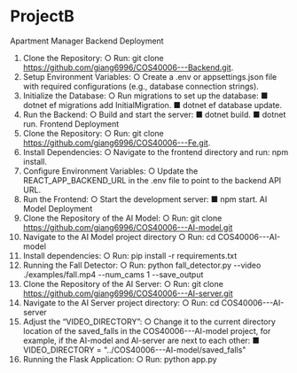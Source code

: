 # ProjectB
Apartment Manager
Backend Deployment
1.	Clone the Repository:
○	Run: git clone https://github.com/giang6996/COS40006---Backend.git.
2.	Setup Environment Variables:
○	Create a .env or appsettings.json file with required configurations (e.g., database connection strings).
3.	Initialize the Database:
○	Run migrations to set up the database:
■	dotnet ef migrations add InitialMigration.
■	dotnet ef database update.
4.	Run the Backend:
○	Build and start the server:
■	dotnet build.
■	dotnet run.
Frontend Deployment
1.	Clone the Repository:
○	Run: git clone https://github.com/giang6996/COS40006---Fe.git.
2.	Install Dependencies:
○	Navigate to the frontend directory and run: npm install.
3.	Configure Environment Variables:
○	Update the REACT_APP_BACKEND_URL in the .env file to point to the backend API URL.
4.	Run the Frontend:
○	Start the development server:
■	npm start.
AI Model Deployment
1.	Clone the Repository of the AI Model:
○	Run: git clone https://github.com/giang6996/COS40006---AI-model.git
2.	Navigate to the AI Model project directory
○	Run: cd COS40006---AI-model
3.	Install dependencies:
○	Run: pip install -r requirements.txt
4.	Running the Fall Detector:
○	Run: python fall_detector.py --video ./examples/fall.mp4 --num_cams 1 --save_output
5.	Clone the Repository of the AI Server:
○	Run: git clone https://github.com/giang6996/COS40006---AI-server.git
6.	Navigate to the AI Server project directory:
○	Run: cd COS40006---AI-server
7.	Adjust the “VIDEO_DIRECTORY”:
○	Change it to the current directory location of the saved_falls in the COS40006---AI-model project, for example, if the AI-model and Al-server are next to each other:
■	VIDEO_DIRECTORY = "../COS40006---AI-model/saved_falls"
8.	Running the Flask Application:
○	Run: python app.py
